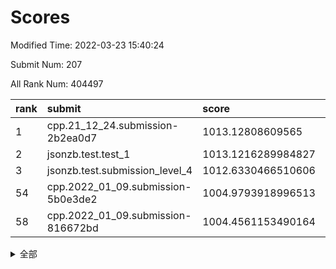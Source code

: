 # Scores

Modified Time: 2022-03-23 15:40:24

Submit Num: 207

All Rank Num: 404497

| rank |               submit               |       score        |       sigma        | pk_num |
| :--- | :--------------------------------- | :----------------- | :----------------- | :----- |
| 1    | cpp.21_12_24.submission-2b2ea0d7   | 1013.12808609565   | 0.7792245041736523 | 7821   |
| 2    | jsonzb.test.test_1                 | 1013.1216289984827 | 0.819470626328936  | 7817   |
| 3    | jsonzb.test.submission_level_4     | 1012.6330466510606 | 0.7902391482370323 | 7816   |
| 54   | cpp.2022_01_09.submission-5b0e3de2 | 1004.9793918996513 | 0.7225441770601808 | 7813   |
| 58   | cpp.2022_01_09.submission-816672bd | 1004.4561153490164 | 0.7314833241491989 | 7821   |


<details>
<summary>全部</summary>

| rank |                 submit                 |       score        |       sigma        | pk_num |
| :--- | :------------------------------------- | :----------------- | :----------------- | :----- |
| 1    | cpp.21_12_24.submission-2b2ea0d7       | 1013.12808609565   | 0.7792245041736523 | 7821   |
| 2    | jsonzb.test.test_1                     | 1013.1216289984827 | 0.819470626328936  | 7817   |
| 3    | jsonzb.test.submission_level_4         | 1012.6330466510606 | 0.7902391482370323 | 7816   |
| 4    | gobigger.level_3.submission_level_3_25 | 1011.8819573776082 | 0.7726870795261664 | 7818   |
| 5    | gobigger.level_3.submission_level_3_0  | 1011.70243844433   | 0.7824340354926778 | 7820   |
| 6    | gobigger.level_3.submission_level_3_15 | 1011.6538907270358 | 0.7861381482230546 | 7817   |
| 7    | gobigger.level_3.submission_level_3_4  | 1011.4884824886954 | 0.7823537216756272 | 7818   |
| 8    | gobigger.level_3.submission_level_3_28 | 1011.465516500305  | 0.7540166804195712 | 7815   |
| 9    | gobigger.level_3.submission_level_3_6  | 1011.2929366104149 | 0.7652745947469093 | 7819   |
| 10   | gobigger.level_3.submission_level_3_43 | 1011.1243578225311 | 0.7876711177022674 | 7814   |
| 11   | gobigger.level_3.submission_level_3_22 | 1011.0480538325896 | 0.7571328663234365 | 7816   |
| 12   | gobigger.level_3.submission_level_3_33 | 1010.8371658386993 | 0.7764765777213641 | 7821   |
| 13   | gobigger.level_3.submission_level_3_29 | 1010.7701845630091 | 0.7538781036230568 | 7816   |
| 14   | gobigger.level_3.submission_level_3_47 | 1010.7245301724471 | 0.762064483486138  | 7815   |
| 15   | gobigger.level_3.submission_level_3_9  | 1010.6956189117417 | 0.7822323810088401 | 7816   |
| 16   | gobigger.level_3.submission_level_3_21 | 1010.6469273367297 | 0.7458067278138888 | 7816   |
| 17   | gobigger.level_3.submission_level_3_40 | 1010.59331140762   | 0.762853456663862  | 7817   |
| 18   | gobigger.level_3.submission_level_3_27 | 1010.5362938162216 | 0.7673142137029028 | 7816   |
| 19   | gobigger.level_3.submission_level_3_30 | 1010.4992176345293 | 0.754720871005331  | 7818   |
| 20   | gobigger.level_3.submission_level_3_41 | 1010.4880940066693 | 0.7709415286210413 | 7813   |
| 21   | gobigger.level_3.submission_level_3_36 | 1010.4508778316317 | 0.7519915862090796 | 7812   |
| 22   | gobigger.level_3.submission_level_3_49 | 1010.4003885897135 | 0.7473097256536643 | 7815   |
| 23   | gobigger.level_3.submission_level_3_2  | 1010.347091320536  | 0.7533670457855471 | 7815   |
| 24   | gobigger.level_3.submission_level_3_38 | 1010.3361964630111 | 0.746788981051832  | 7819   |
| 25   | gobigger.level_3.submission_level_3_7  | 1010.2550975444361 | 0.7734422188292732 | 7816   |
| 26   | gobigger.level_3.submission_level_3_26 | 1010.2289255047838 | 0.7553135141808743 | 7819   |
| 27   | gobigger.level_3.submission_level_3_39 | 1010.1913652338659 | 0.7648152536164304 | 7821   |
| 28   | gobigger.level_3.submission_level_3_23 | 1010.1683789820561 | 0.767659128517726  | 7820   |
| 29   | gobigger.level_3.submission_level_3_11 | 1010.1140098220677 | 0.7754510950572738 | 7812   |
| 30   | gobigger.level_3.submission_level_3_14 | 1009.964723573313  | 0.7577242102977776 | 7812   |
| 31   | gobigger.level_3.submission_level_3_3  | 1009.9474808185496 | 0.7681049576066031 | 7814   |
| 32   | gobigger.level_3.submission_level_3_1  | 1009.873252563332  | 0.7754523979382887 | 7820   |
| 33   | gobigger.level_3.submission_level_3_19 | 1009.8290341840957 | 0.7609865422823512 | 7812   |
| 34   | gobigger.level_3.submission_level_3_12 | 1009.7669940911421 | 0.7572171306701497 | 7817   |
| 35   | gobigger.level_3.submission_level_3_17 | 1009.6635723327787 | 0.7372369336715858 | 7818   |
| 36   | gobigger.level_3.submission_level_3_10 | 1009.5576252414145 | 0.7460680129209494 | 7814   |
| 37   | gobigger.level_3.submission_level_3_16 | 1009.5268325492995 | 0.7640214752909954 | 7816   |
| 38   | gobigger.level_3.submission_level_3_20 | 1009.4961548068435 | 0.7384507178396496 | 7816   |
| 39   | gobigger.level_3.submission_level_3_24 | 1009.4875533316385 | 0.7657934832100778 | 7815   |
| 40   | gobigger.level_3.submission_level_3_34 | 1009.4462800483967 | 0.7735532806491499 | 7810   |
| 41   | gobigger.level_3.submission_level_3_31 | 1009.4460917419982 | 0.7499912700821029 | 7817   |
| 42   | gobigger.level_3.submission_level_3_5  | 1009.3326068053785 | 0.7560548718031374 | 7812   |
| 43   | gobigger.level_3.submission_level_3_48 | 1009.2799585043758 | 0.7596471034806268 | 7812   |
| 44   | gobigger.level_3.submission_level_3_42 | 1009.2793791248104 | 0.7444195093652752 | 7811   |
| 45   | gobigger.level_3.submission_level_3_45 | 1009.1560112058733 | 0.749492982575746  | 7817   |
| 46   | gobigger.level_3.submission_level_3_37 | 1009.1152112289318 | 0.7656485098071252 | 7817   |
| 47   | gobigger.level_3.submission_level_3_13 | 1008.8907575698954 | 0.7558597166698523 | 7815   |
| 48   | gobigger.level_3.submission_level_3_35 | 1008.8367224412442 | 0.7378520944830212 | 7816   |
| 49   | gobigger.level_3.submission_level_3_18 | 1008.6007340650074 | 0.7572908786032239 | 7818   |
| 50   | gobigger.level_3.submission_level_3_8  | 1008.5213376172288 | 0.7370382827757925 | 7817   |
| 51   | gobigger.level_3.submission_level_3_44 | 1008.4750953067337 | 0.7546247913182298 | 7817   |
| 52   | gobigger.level_3.submission_level_3_32 | 1008.1949891997374 | 0.7404673348105005 | 7818   |
| 53   | gobigger.level_3.submission_level_3_46 | 1007.8925004099198 | 0.7351992177333806 | 7813   |
| 54   | cpp.2022_01_09.submission-5b0e3de2     | 1004.9793918996513 | 0.7225441770601808 | 7813   |
| 55   | gobigger.level_1.submission_level_1_3  | 1004.7607369460164 | 0.7252400365631401 | 7816   |
| 56   | gobigger.level_1.submission_level_1_41 | 1004.7205543371073 | 0.7296740931656331 | 7808   |
| 57   | gobigger.level_1.submission_level_1_4  | 1004.54594565551   | 0.7196451564360921 | 7814   |
| 58   | cpp.2022_01_09.submission-816672bd     | 1004.4561153490164 | 0.7314833241491989 | 7821   |
| 59   | gobigger.level_1.submission_level_1_20 | 1004.3560050658687 | 0.7157227929073788 | 7814   |
| 60   | gobigger.level_1.submission_level_1_47 | 1004.2958082048625 | 0.7109520521928266 | 7819   |
| 61   | gobigger.level_1.submission_level_1_43 | 1004.2701601190937 | 0.7261310003698732 | 7820   |
| 62   | gobigger.level_1.submission_level_1_30 | 1004.1758253782289 | 0.7203251785383231 | 7813   |
| 63   | gobigger.level_1.submission_level_1_34 | 1004.1378476240774 | 0.7210743264975107 | 7818   |
| 64   | gobigger.level_1.submission_level_1_19 | 1004.0028343565122 | 0.7206665173552779 | 7811   |
| 65   | gobigger.level_1.submission_level_1_44 | 1003.933090811231  | 0.7227472101035146 | 7817   |
| 66   | gobigger.level_1.submission_level_1_14 | 1003.855935857714  | 0.7269521046684803 | 7818   |
| 67   | gobigger.level_1.submission_level_1_1  | 1003.8111661654046 | 0.7230098808316937 | 7820   |
| 68   | gobigger.level_1.submission_level_1_42 | 1003.8018340706154 | 0.7180537912174261 | 7812   |
| 69   | gobigger.level_1.submission_level_1_5  | 1003.7269230453475 | 0.7216657294348658 | 7817   |
| 70   | gobigger.level_1.submission_level_1_23 | 1003.71940573615   | 0.7107211407039736 | 7818   |
| 71   | gobigger.level_1.submission_level_1_0  | 1003.6737748367946 | 0.7167077188223606 | 7813   |
| 72   | gobigger.level_1.submission_level_1_40 | 1003.6155772459865 | 0.7176731060337866 | 7813   |
| 73   | gobigger.level_1.submission_level_1_24 | 1003.5589727389288 | 0.7304126553219563 | 7814   |
| 74   | gobigger.level_1.submission_level_1_27 | 1003.5158471875048 | 0.7131886817165036 | 7819   |
| 75   | gobigger.level_1.submission_level_1_11 | 1003.454068245524  | 0.7069074676210815 | 7818   |
| 76   | gobigger.level_1.submission_level_1_35 | 1003.3188085715914 | 0.7171491540167488 | 7816   |
| 77   | gobigger.level_1.submission_level_1_8  | 1003.3112559262628 | 0.7059380656832004 | 7813   |
| 78   | gobigger.level_1.submission_level_1_33 | 1003.2451486356633 | 0.712799939156358  | 7816   |
| 79   | gobigger.level_1.submission_level_1_38 | 1003.2202949963322 | 0.7121274683577433 | 7819   |
| 80   | gobigger.level_1.submission_level_1_37 | 1003.1827698490113 | 0.712719094825927  | 7818   |
| 81   | gobigger.level_1.submission_level_1_29 | 1003.1825393480332 | 0.7249458021328782 | 7817   |
| 82   | gobigger.level_1.submission_level_1_13 | 1003.1459281761433 | 0.7150240712519711 | 7815   |
| 83   | gobigger.level_1.submission_level_1_9  | 1003.1187593868524 | 0.7096406137181723 | 7820   |
| 84   | gobigger.level_1.submission_level_1_36 | 1003.0890812884861 | 0.7277052353925981 | 7814   |
| 85   | gobigger.level_1.submission_level_1_18 | 1003.0565078234245 | 0.7168945429243386 | 7821   |
| 86   | gobigger.level_1.submission_level_1_22 | 1002.9297225730382 | 0.7111434254877449 | 7816   |
| 87   | gobigger.level_1.submission_level_1_31 | 1002.8876836918006 | 0.7206923561227606 | 7818   |
| 88   | gobigger.level_1.submission_level_1_25 | 1002.8871699127899 | 0.7128836821506302 | 7818   |
| 89   | gobigger.level_1.submission_level_1_7  | 1002.7941549203235 | 0.7310880246020871 | 7814   |
| 90   | gobigger.level_1.submission_level_1_39 | 1002.7789107863985 | 0.7133219380729577 | 7815   |
| 91   | gobigger.level_1.submission_level_1_16 | 1002.7544722945179 | 0.7296201419018944 | 7814   |
| 92   | gobigger.level_1.submission_level_1_17 | 1002.7472504065338 | 0.7059593009293549 | 7817   |
| 93   | gobigger.level_1.submission_level_1_48 | 1002.693691531552  | 0.7133043026048791 | 7814   |
| 94   | gobigger.level_1.submission_level_1_6  | 1002.6414204069282 | 0.7198800079442279 | 7816   |
| 95   | gobigger.level_1.submission_level_1_15 | 1002.6309192930338 | 0.7189367055785525 | 7816   |
| 96   | gobigger.level_1.submission_level_1_28 | 1002.599501967193  | 0.7102167169242382 | 7815   |
| 97   | gobigger.level_1.submission_level_1_12 | 1002.5553041107914 | 0.7150594944115828 | 7813   |
| 98   | gobigger.level_1.submission_level_1_32 | 1002.5337175846204 | 0.7085285992931337 | 7816   |
| 99   | gobigger.level_1.submission_level_1_46 | 1002.4804454915709 | 0.7036775000418186 | 7819   |
| 100  | gobigger.level_1.submission_level_1_26 | 1002.4119419240743 | 0.7188455023848943 | 7812   |
| 101  | gobigger.level_1.submission_level_1_2  | 1002.3981814687264 | 0.7207315361393863 | 7822   |
| 102  | gobigger.level_1.submission_level_1_49 | 1002.3490250565538 | 0.7126326962443451 | 7819   |
| 103  | gobigger.level_1.submission_level_1_21 | 1002.0925181560217 | 0.7059305209948066 | 7822   |
| 104  | gobigger.level_1.submission_level_1_10 | 1001.9878332915364 | 0.7214960953599693 | 7816   |
| 105  | gobigger.level_1.submission_level_1_45 | 1001.9693984935257 | 0.7118955488877279 | 7816   |
| 106  | gobigger.random.submission_random_32   | 997.4599284349753  | 0.7214509623463096 | 7818   |
| 107  | gobigger.random.submission_random_26   | 997.2531086611846  | 0.7132465244104749 | 7819   |
| 108  | gobigger.random.submission_random_9    | 996.8896662657919  | 0.7186998799767613 | 7814   |
| 109  | gobigger.random.submission_random_19   | 996.8679956441293  | 0.7100956512233488 | 7816   |
| 110  | gobigger.random.submission_random_27   | 996.7144919310372  | 0.7104054092958774 | 7817   |
| 111  | gobigger.random.submission_random_11   | 996.6786203739485  | 0.7163068291583627 | 7817   |
| 112  | gobigger.random.submission_random_31   | 996.5830152707334  | 0.7010409061911044 | 7818   |
| 113  | gobigger.random.submission_random_33   | 996.5651617136191  | 0.7116213944456582 | 7810   |
| 114  | gobigger.random.submission_random_21   | 996.5475860813916  | 0.7142475378781011 | 7815   |
| 115  | gobigger.random.submission_random_14   | 996.4984679038898  | 0.7059662935539481 | 7819   |
| 116  | gobigger.random.submission_random_29   | 996.4435828985149  | 0.7102879454971777 | 7821   |
| 117  | gobigger.random.submission_random_48   | 996.3851410989026  | 0.7120769440735791 | 7816   |
| 118  | gobigger.random.submission_random_13   | 996.3683245137262  | 0.7080171950869119 | 7817   |
| 119  | gobigger.random.submission_random_45   | 996.3038792394789  | 0.701376186762503  | 7818   |
| 120  | gobigger.random.submission_random_3    | 996.287930536168   | 0.7192288051971919 | 7816   |
| 121  | gobigger.random.submission_random_28   | 996.2468868066836  | 0.7110175169787416 | 7815   |
| 122  | gobigger.random.submission_random_15   | 996.2172719147128  | 0.7150007272128908 | 7819   |
| 123  | gobigger.random.submission_random_12   | 996.1393579117106  | 0.7144055362440377 | 7817   |
| 124  | gobigger.random.submission_random_35   | 996.1072267437636  | 0.7096596801082944 | 7816   |
| 125  | gobigger.random.submission_random_4    | 996.09816415804    | 0.7138681122733099 | 7816   |
| 126  | gobigger.random.submission_random_20   | 996.0948623938503  | 0.7217041993740339 | 7818   |
| 127  | gobigger.random.submission_random_25   | 996.0197366380119  | 0.7209899434715606 | 7813   |
| 128  | gobigger.random.submission_random_7    | 995.9548509307286  | 0.7130556911563303 | 7819   |
| 129  | gobigger.random.submission_random_49   | 995.9147276545938  | 0.7080373842350056 | 7818   |
| 130  | gobigger.random.submission_random_30   | 995.89541688       | 0.7141270693179846 | 7817   |
| 131  | gobigger.random.submission_random_43   | 995.8262508859082  | 0.7175409843811318 | 7815   |
| 132  | gobigger.random.submission_random_37   | 995.8224633043061  | 0.7071045500544649 | 7814   |
| 133  | gobigger.random.submission_random_17   | 995.8088628274063  | 0.7060261310142161 | 7818   |
| 134  | gobigger.random.submission_random_6    | 995.7926109763522  | 0.7198999964168421 | 7815   |
| 135  | gobigger.random.submission_random_23   | 995.7284532565658  | 0.7090003591464745 | 7815   |
| 136  | gobigger.random.submission_random_38   | 995.6895843167282  | 0.7144590296038882 | 7814   |
| 137  | gobigger.random.submission_random_24   | 995.6761024375786  | 0.7061265412686288 | 7820   |
| 138  | gobigger.random.submission_random_44   | 995.6055046453262  | 0.7129425888313858 | 7816   |
| 139  | gobigger.random.submission_random_0    | 995.5811776188432  | 0.7122064177949567 | 7816   |
| 140  | gobigger.random.submission_random_16   | 995.5750665436966  | 0.7124589364937085 | 7816   |
| 141  | gobigger.random.submission_random_42   | 995.4753837665886  | 0.71390535935405   | 7813   |
| 142  | gobigger.random.submission_random_40   | 995.4159249683489  | 0.7177639531381517 | 7815   |
| 143  | gobigger.random.submission_random_1    | 995.4061765624688  | 0.7123386321883783 | 7817   |
| 144  | gobigger.random.submission_random_47   | 995.39347312709    | 0.7091622187370604 | 7816   |
| 145  | gobigger.random.submission_random_22   | 995.3569623944525  | 0.7350707181926367 | 7813   |
| 146  | gobigger.random.submission_random_46   | 995.3397426944507  | 0.7264998528578008 | 7816   |
| 147  | gobigger.random.submission_random_5    | 995.3235897535786  | 0.6977675815404063 | 7809   |
| 148  | gobigger.random.submission_random_36   | 995.3002450177784  | 0.7254191592953914 | 7816   |
| 149  | gobigger.random.submission_random_39   | 995.2182012338096  | 0.7121633058696542 | 7817   |
| 150  | gobigger.random.submission_random_18   | 995.2018472748708  | 0.7100211462304042 | 7812   |
| 151  | gobigger.random.submission_random_2    | 995.1516504488137  | 0.7301100462184834 | 7814   |
| 152  | gobigger.random.submission_random_41   | 994.9828087212765  | 0.7156499831608787 | 7818   |
| 153  | gobigger.random.submission_random_34   | 994.8911715654857  | 0.7059620475647154 | 7817   |
| 154  | gobigger.random.submission_random_8    | 994.6598689265948  | 0.7181599897588525 | 7809   |
| 155  | gobigger.random.submission_random_10   | 994.5423053053374  | 0.7131774889780278 | 7819   |
| 156  | gobigger.level_2.submission_level_2_44 | 993.9376868614389  | 0.7259958089850643 | 7817   |
| 157  | gobigger.level_2.submission_level_2_22 | 993.826642840108   | 0.7423947053925379 | 7819   |
| 158  | gobigger.level_2.submission_level_2_23 | 993.8238273354492  | 0.7337581621515998 | 7815   |
| 159  | gobigger.level_2.submission_level_2_2  | 993.604255059967   | 0.728796559615636  | 7813   |
| 160  | gobigger.level_2.submission_level_2_6  | 993.5459647588987  | 0.7449502295738587 | 7817   |
| 161  | gobigger.level_2.submission_level_2_19 | 993.5067099291082  | 0.7248871852369649 | 7819   |
| 162  | gobigger.level_2.submission_level_2_4  | 993.3445459349915  | 0.7319485799783501 | 7820   |
| 163  | gobigger.level_2.submission_level_2_29 | 993.2603163828826  | 0.7488500088069905 | 7817   |
| 164  | gobigger.level_2.submission_level_2_38 | 993.1265147358797  | 0.7322886198085512 | 7818   |
| 165  | gobigger.level_2.submission_level_2_48 | 993.0792293980662  | 0.7243801976969754 | 7816   |
| 166  | gobigger.level_2.submission_level_2_18 | 993.0584208448103  | 0.7289023063711271 | 7818   |
| 167  | gobigger.level_2.submission_level_2_15 | 993.0252382672077  | 0.7487101044337163 | 7815   |
| 168  | gobigger.level_2.submission_level_2_27 | 992.9949832187395  | 0.7266242573336165 | 7816   |
| 169  | gobigger.level_2.submission_level_2_41 | 992.8886194590705  | 0.737820229700707  | 7817   |
| 170  | gobigger.level_2.submission_level_2_14 | 992.7910953480861  | 0.746789391675202  | 7816   |
| 171  | gobigger.level_2.submission_level_2_24 | 992.5963733067027  | 0.747294408462694  | 7811   |
| 172  | gobigger.level_2.submission_level_2_1  | 992.5659265417597  | 0.7520974702408295 | 7817   |
| 173  | gobigger.level_2.submission_level_2_5  | 992.5268032345788  | 0.7368798923055435 | 7813   |
| 174  | gobigger.level_2.submission_level_2_11 | 992.4496958011072  | 0.7369223669085837 | 7820   |
| 175  | gobigger.level_2.submission_level_2_46 | 992.4450037186627  | 0.7367422043812655 | 7817   |
| 176  | gobigger.level_2.submission_level_2_33 | 992.4409015713908  | 0.7400451425771978 | 7819   |
| 177  | gobigger.level_2.submission_level_2_0  | 992.2592304533935  | 0.7493983169270136 | 7825   |
| 178  | gobigger.level_2.submission_level_2_17 | 992.2538794833227  | 0.7517247938386694 | 7821   |
| 179  | gobigger.level_2.submission_level_2_21 | 992.2475086110851  | 0.732368925157311  | 7814   |
| 180  | gobigger.level_2.submission_level_2_26 | 992.1320570932338  | 0.7525105795366538 | 7815   |
| 181  | gobigger.level_2.submission_level_2_45 | 992.0983450431529  | 0.7400393491746504 | 7820   |
| 182  | gobigger.level_2.submission_level_2_3  | 992.0924892910854  | 0.743592113139222  | 7817   |
| 183  | gobigger.level_2.submission_level_2_16 | 992.0609386991065  | 0.7490724349833083 | 7812   |
| 184  | gobigger.level_2.submission_level_2_20 | 992.0342527534601  | 0.7330985117311919 | 7814   |
| 185  | gobigger.level_2.submission_level_2_13 | 992.0330280885765  | 0.7381570508982196 | 7821   |
| 186  | gobigger.level_2.submission_level_2_8  | 991.9954635235397  | 0.7454151417767765 | 7814   |
| 187  | gobigger.level_2.submission_level_2_34 | 991.9562943700564  | 0.7497417437302188 | 7817   |
| 188  | gobigger.level_2.submission_level_2_47 | 991.9003384286506  | 0.7308411193802835 | 7817   |
| 189  | gobigger.level_2.submission_level_2_36 | 991.8796212059569  | 0.7500807772537358 | 7818   |
| 190  | gobigger.level_2.submission_level_2_49 | 991.8308472416934  | 0.7511814704900692 | 7814   |
| 191  | gobigger.level_2.submission_level_2_31 | 991.791257623849   | 0.7290029345909845 | 7820   |
| 192  | gobigger.level_2.submission_level_2_7  | 991.7657772490296  | 0.7326890556962489 | 7819   |
| 193  | gobigger.level_2.submission_level_2_9  | 991.6702557717591  | 0.7423537650666542 | 7819   |
| 194  | gobigger.level_2.submission_level_2_25 | 991.6454882925186  | 0.729818151816084  | 7814   |
| 195  | gobigger.level_2.submission_level_2_35 | 991.5306658490189  | 0.7487389178865169 | 7817   |
| 196  | gobigger.level_2.submission_level_2_42 | 991.4305241077449  | 0.7464960576714195 | 7820   |
| 197  | gobigger.level_2.submission_level_2_32 | 991.4299687882124  | 0.750640588505844  | 7817   |
| 198  | gobigger.level_2.submission_level_2_30 | 991.4208562723942  | 0.7349892374793249 | 7815   |
| 199  | gobigger.level_2.submission_level_2_40 | 991.1653246806723  | 0.7522923270555243 | 7819   |
| 200  | gobigger.level_2.submission_level_2_10 | 991.1220043801667  | 0.7526786728013295 | 7816   |
| 201  | gobigger.level_2.submission_level_2_43 | 991.0743624897865  | 0.7536431498169888 | 7818   |
| 202  | gobigger.level_2.submission_level_2_28 | 990.7570537923987  | 0.758508056786491  | 7819   |
| 203  | gobigger.level_2.submission_level_2_12 | 990.591017242567   | 0.7556259662677138 | 7819   |
| 204  | gobigger.level_2.submission_level_2_37 | 989.6859199638772  | 0.7883756595341928 | 7821   |
| 205  | gobigger.level_2.submission_level_2_39 | 989.5073597900442  | 0.7668904441420672 | 7821   |
| 206  | gobigger.none.submission_none_0        | 977.849064797896   | 1.2908565892182313 | 7818   |
| 207  | gobigger.none.submission_none_1        | 976.1110617384563  | 1.4715139927327086 | 7816   |

</details>
